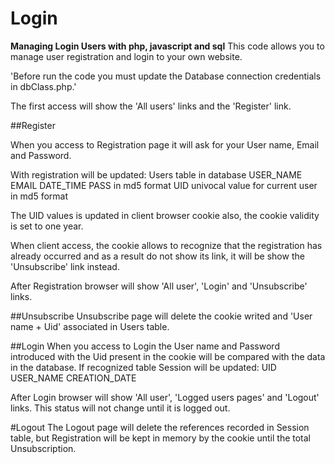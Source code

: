 # Login
**Managing Login Users with php, javascript and sql**
This code allows you to manage user registration and login to your own website.

'Before run the code you must update the Database connection credentials in dbClass.php.'

The first access will show the 'All users' links and the 'Register' link.

##Register

When you access to Registration page it will ask for your User name, Email and Password.

With registration will be updated:
    Users table in database
        USER_NAME
        EMAIL
        DATE_TIME
        PASS in md5 format
        UID univocal value for current user in md5 format

The UID values is updated in client browser cookie also, the cookie validity is set to one year.

When client access, the cookie allows to recognize that the registration has already occurred and as a result do not show its link,
it will be show the 'Unsubscribe' link instead.

After Registration browser will show 'All user', 'Login' and 'Unsubscribe' links.

##Unsubscribe
Unsubscribe page will delete the cookie writed and 'User name + Uid' associated in Users table.

##Login
When you access to Login the User name and Password introduced with the Uid present in the cookie will be compared with the data in the database.
If recognized table Session will be updated:
    UID
    USER_NAME
    CREATION_DATE

After Login browser will show 'All user', 'Logged users pages' and 'Logout' links.
This status will not change until it is logged out.

#Logout
The Logout page will delete the references recorded in Session table, but Registration will be 
kept in memory by the cookie until the total Unsubscription.

